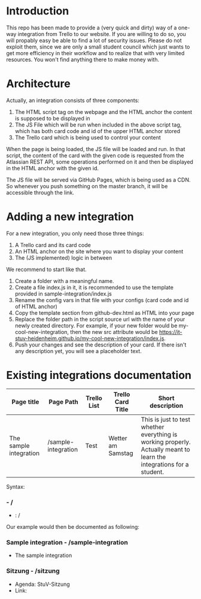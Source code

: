 # Introduction

This repo has been made to provide a (very quick and dirty) way of a one-way integration from Trello to our website.
If you are willing to do so, you will propably easy be able to find a lot of security issues. Please do not exploit them, since we are only a small student council which just wants to get more efficiency in their workflow and to realize that with very limited resources. You won't find anything there to make money with.

# Architecture

Actually, an integration consists of three components:

1. The HTML script tag on the webpage and the HTML anchor the content is supposed to be displayed in
2. The JS File which will be run when included in the above script tag, which has both card code and id of the upper HTML anchor stored
3. The Trello card which is being used to control your content

When the page is being loaded, the JS file will be loaded and run. In that script, the content of the card with the given code is requested from the Atlassian REST API, some operations performed on it and then be displayed in the HTML anchor with the given id.

The JS file will be served via GitHub Pages, which is being used as a CDN. So whenever you push something on the master branch, it will be accessible through the link.

# Adding a new integration

For a new integration, you only need those three things:

1. A Trello card and its card code
2. An HTML anchor on the site where you want to display your content
3. The (JS implemented) logic in between

We recommend to start like that.

1. Create a folder with a meaningful name.
2. Create a file index.js in it, it is recommended to use the template provided in sample-integration/index.js
3. Rename the config vars in that file with your configs (card code and id of HTML anchor)
4. Copy the template section from github-dev.html as HTML into your page
5. Replace the folder path in the script source url with the name of your newly created directory. For example, if your new folder would be my-cool-new-integration, then the new src attribute would be https://it-stuv-heidenheim.github.io/my-cool-new-integration/index.js.
6. Push your changes and see the description of your card. If there isn't any description yet, you will see a placeholder text.

# Existing integrations documentation

| Page title             | Page Path           | Trello List | Trello Card Title | Short description                                                                                                    |
| ---------------------- | ------------------- | ----------- | ----------------- | -------------------------------------------------------------------------------------------------------------------- |
| The sample integration | /sample-integration | Test        | Wetter am Samstag | This is just to test whether everything is working properly. Actually meant to learn the integrations for a student. |

Syntax:

### <PAGE TITLE> - /<PATH>

- <FUNCTIONAL NAME>: <TRELLO LIST>/<TRELLO CARD TITLE>

Our example would then be documented as following:

### Sample integration - /sample-integration

- The sample integration

### Sitzung - /sitzung

- Agenda: StuV-Sitzung
- Link:

